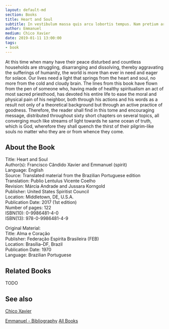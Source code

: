 ```yaml
---
layout: default-md
section: Books
title: Heart and Soul
subtitle: In vestibulum massa quis arcu lobortis tempus. Nam pretium arcu in odio vulputate luctus.
author: Emmanuel
medium: Chico Xavier
date: 2019-01-11 13:00:00
tags: 
- book
---
```


At this time when many have their peace disturbed and countless households are struggling, disarranging and dissolving, thereby aggravating the sufferings of humanity, the world is more than ever in need and eager for solace. Our lives need a light that springs from the heart and soul, no more from the cold and cloudy brain. The lines from this book have flown from the pen of someone who, having made of healthy spiritualism an act of most sacred priesthood, has devoted his entire life to ease the moral and physical pain of his neighbor, both through his actions and his words as a result not only of a theoretical background but through an active practice of goodness. Therefore, the reader shall find in this tome and encouraging message, distributed throughout sixty short chapters on several topics, all converging much like streams of light towards he same ocean of truth, which is God, wherefore they shall quench the thirst of their pilgrim-like souls no matter who they are or from whence they come.

## About the Book
Title: 	Heart and Soul  
Author(s): 	Francisco Cândido Xavier and Emmanuel (spirit)  
Language: 	English  
Source: 	Translated material from the Brazilian Portuguese edition  
Translation: 	Publio Lentulus Vicente Coelho  
Revision: 	Márcia Andrade and Jussara Korngold  
Publisher: 	United States Spiritist Council  
Location: 	Middletown, DE, U.S.A.  
Publication Date: 	2017 (1st edition)  
Number of pages: 	122  
ISBN(10): 	0-9986481-4-0  
ISBN(13): 	978-0-9986481-4-9  
  
   
Original Material:  
Title: 	Alma e Coração  
Publisher: 	Federação Espírita Brasileira (FEB)  
Location: 	Brasília–DF, Brazil  
Publication Date: 	1970  
Language: 	Brazilian Portuguese  

## Related Books
TODO


## See also
[Chico Xavier](/bio/chico-xavier)  

<a href="/books/emmanuel" class="button">Emmanuel - Bibliography</a>
<a href="/books" class="button">All Books</a>

